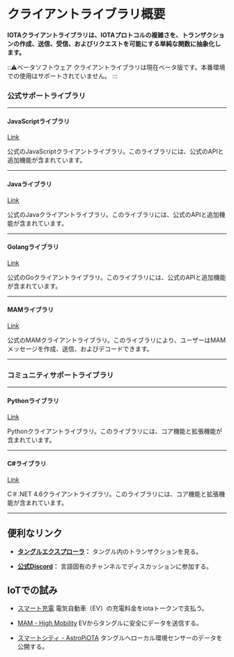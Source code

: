 # クライアントライブラリ概要
<!-- # Client libraries overview -->

**IOTAクライアントライブラリは、IOTAプロトコルの複雑さを、トランザクションの作成、送信、受信、およびリクエストを可能にする単純な関数に抽象化します。**
<!-- **The IOTA client libraries abstract the complexity of the IOTA protocol into simple functions that allow you to create, send, receive, and request transactions.** -->

:::warning:ベータソフトウェア
クライアントライブラリは現在ベータ版です。本番環境での使用はサポートされていません。
:::
<!-- :::warning:Beta software -->
<!-- The client libraries are currently in beta. Their use in production is not supported. -->
<!-- ::: -->

### **公式サポートライブラリ** ###
<!-- ### **Official support** ### -->

---------------

#### **JavaScriptライブラリ** ####
[Link](root://iota-js/0.1/README.md)

公式のJavaScriptクライアントライブラリ。このライブラリには、公式のAPIと追加機能が含まれています。
<!-- The official JavaScript client library. This library includes the official API and additional features. -->

---

#### **Javaライブラリ** ####
[Link](root://iota-java/0.1/README.md)

公式のJavaクライアントライブラリ。このライブラリには、公式のAPIと追加機能が含まれています。
<!-- The official Java client library. This library includes the official API and additional features. -->

---

#### **Golangライブラリ** ####
[Link](root://iota-go/0.1/README.md)

公式のGoクライアントライブラリ。このライブラリには、公式のAPIと追加機能が含まれています。
<!-- The official Go client library. This library includes the official API and additional features. -->

---

#### **MAMライブラリ** ####
[Link](root://mam/0.1/README.md)

公式のMAMクライアントライブラリ。このライブラリにより、ユーザーはMAMメッセージを作成、送信、およびデコードできます。
<!-- The official MAM client library. This library enables user to create, send & decode MAM messages. -->


---------------

### __コミュニティサポートライブラリ__ ###

---------------

#### __Pythonライブラリ__ ####
[Link](https://github.com/iotaledger/iota.lib.py)

Pythonクライアントライブラリ。このライブラリには、コア機能と拡張機能が含まれています。
<!-- A Python client library. This library includes core and extended functionality. -->

---

#### __C#ライブラリ__ ####
[Link](https://github.com/iota-community/tangle-.net)

C＃.NET 4.6クライアントライブラリ。このライブラリには、コア機能と拡張機能が含まれています。
<!-- A C# .NET 4.6 client library. This library includes core and extended functionality. -->

---------------

## 便利なリンク
<!-- ## Useful links -->

- **[タングルエクスプローラ](https://www.thetangle.org)：** タングル内のトランザクションを見る。
<!-- - **[Tangle explorer](https://www.thetangle.org):** View transactions on the Tangle -->
- **[公式Discord](https://discord.iota.org)：** 言語固有のチャンネルでディスカッションに参加する。
<!-- - **[Official Discord](https://discord.iota.org):** Join the discussion in language-specific channels. -->

## IoTでの試み
<!-- ## IoT experiments -->

- [スマート充電](https://github.com/iotaledger/high-mobility-blueprints) 電気自動車（EV）の充電料金をiotaトークンで支払う。
<!-- - [Smart Charging](https://github.com/iotaledger/high-mobility-blueprints) your electric vehicle (EV) and paying with iota tokens -->

- [MAM - High Mobility](https://github.com/iotaledger/high-mobility-blueprints) EVからタングルに安全にデータを送信する。
<!-- - [MAM - High Mobility](https://github.com/iotaledger/high-mobility-blueprints) securely sending data from onboard an EV to the Tangle -->

- [スマートシティ - AstroPiOTA](root://smartcity/0.1/introduction/overview.md) タングルへローカル環境センサーのデータを公開する。
<!-- - [Smart City - AstroPiOTA](root://smartcity/0.1/introduction/overview.md) publishing local environment sensor data to the Tangle -->
